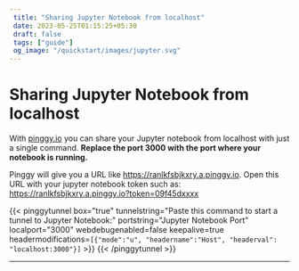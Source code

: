```yaml
---
 title: "Sharing Jupyter Notebook from localhost" 
 date: 2023-05-25T01:15:25+05:30 
 draft: false 
 tags: ["guide"]
 og_image: "/quickstart/images/jupyter.svg"
---
```


# Sharing Jupyter Notebook from localhost

With [pinggy.io](https://pinggy.io) you can share your Jupyter notebook from localhost with just a single command. **Replace the port 3000 with the port where your notebook is running.**

Pinggy will give you a URL like https://ranlkfsbjkxry.a.pinggy.io. Open this URL with your jupyter notebook token such as:
https://ranlkfsbjkxry.a.pinggy.io?token=09f45dxxxx


{{< pinggytunnel box="true" tunnelstring="Paste this command to start a tunnel to Jupyter Notebook:" portstring="Jupyter Notebook Port" localport="3000" webdebugenabled=false keepalive=true headermodifications=`[{"mode":"u", "headername":"Host", "headerval": "localhost:3000"}]` >}}
{{< /pinggytunnel >}}

<hr>